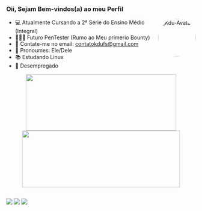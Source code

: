 ### Oii, Sejam Bem-vindos(a) ao meu Perfil

<img align="right" alt="Kdu-Avatar" height="100" width="100" style="border-radius:50px;" src="https://media.discordapp.net/attachments/935729733319131216/1000284326375718952/WhatsApp_Image_2022-07-22_at_23.54.53.jpeg?width=228&height=227">

- 💻 Atualmente Cursando a 2ª Série do Ensino Médio (Integral)
- 🕵🏼‍♂️ Futuro PenTester (Rumo ao Meu primerio Bounty)
- 📩 Contate-me no email: contatokdufs@gmail.com
- 👥 Pronoumes: Ele/Dele
- 📚 Estudando Linux
- 💼 Desempregado
   
 <div align="center">
  <a href="https://github.com/EoKaduh">
  <img height="150em" width="400" src="https://github-readme-stats.vercel.app/api?username=EoKaduh&show_icons=true&theme=dark&include_all_commits=true&count_private=true"/>
  <img height="150em" width="420" src="https://github-readme-stats.vercel.app/api/top-langs/?username=EoKaduh&layout=compact&langs_count=7&theme=dark"/>
</div>
  
  ##
  
  <div>
  <a href="mailto:contatokdufs@gmail.com"><img src="https://img.shields.io/badge/-Gmail-%23333?style=for-the-badge&logo=gmail&logoColor=white" target="_blank"></a>
  <a href="https://instagram.com/eokaduh" target="_blank"><img src="https://img.shields.io/badge/-Instagram-%23E4405F?style=for-the-badge&logo=instagram&logoColor=white" target="_blank"></a>
  <a href="https://pt.duolingo.com/profile/EoKaduh" target="_blank"><img src="https://img.shields.io/badge/Duolingo-58CC02?style=for-the-badge&logo=Duolingo&logoColor=white" target="_blank"></a>
  </div>
